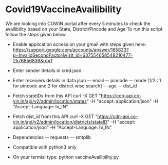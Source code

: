 # Covid19VaccineAvailibility

We are looking into COWIN portal after every 5 minutes to check the availibility based on your State, District/Pincode and Age
To run this script follow the steps given below
 - Enable application access on your gmail with steps given here: https://support.google.com/accounts/answer/185833?p=InvalidSecondFactor&visit_id=637554658548216477-2576856839&rd=1
- Enter sender details in cred.json
- Enter receivers details in data.json
-- email
-- pincode
-- mode [1/2 : 1 for pincode and 2 for district wise search]
-- age
-- dist_id
- Fetch stateIDs from this API
curl -X GET "https://cdn-api.co-vin.in/api/v2/admin/location/states" -H "accept: application/json" -H "Accept-Language: hi_IN"
- Fetch dist_id from this API
curl -X GET "https://cdn-api.co-vin.in/api/v2/admin/location/districts/stateID" -H "accept: application/json" -H "Accept-Language: hi_IN"

- Dependencies
-- requests
-- smtplib
- Compatible with python3 only
- On your termial type: python vaccineAvailibility.py